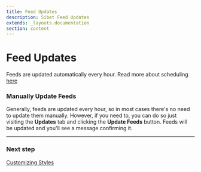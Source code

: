 ```yaml
---
title: Feed Updates
description: Sibet Feed Updates
extends: _layouts.documentation
section: content
---
```


# Feed Updates

Feeds are updated automatically every hour. Read more about scheduling [here](/docs/dinodds/scheduling/)

### Manually Update Feeds

Generally, feeds are updated every hour, so in most cases there's no need to update them manually. However, if you need to, you can do so just visiting the **Updates** tab and clicking the **Update Feeds** button. Feeds will be updated and you'll see a message confirming it.

---

### Next step

[Customizing Styles](/docs/sibet/custom-css/)
